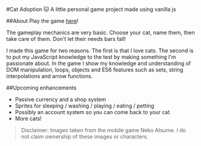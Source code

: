 #Cat Adoption :cat:
A little personal game project made using vanilla js

##About
Play the game [here](https://laurenawilkinson.github.io/cat-adoption)!

The gameplay mechanics are very basic. Choose your cat, name them, then take care of them. Don't let their needs bars fall!

I made this game for two reasons. The first is that I love cats. The second is to put my JavaScript knowledge to the test by making something I'm passionate about. In the game I show my knowledge and understanding of DOM manipulation, loops, objects and ES6 features such as sets, string interpolations and arrow functions.

##Upcoming enhancements
- Passive currency and a shop system
- Sprites for sleeping / washing / playing / eating / petting
- Possibly an account system so you can come back to your cat
- More cats!

>Disclaimer: Images taken from the mobile game Neko Atsume. I do not claim ownership of these images or characters.
